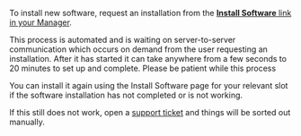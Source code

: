 
To install new software, request an installation from the [**Install Software** link in your Manager](https://www.feralhosting.com/manager/).

This process is automated and is waiting on server-to-server communication which occurs on demand from the user requesting an installation. After it has started it can take anywhere from a few seconds to 20 minutes to set up and complete. Please be patient while this process 


You can install it again using the Install Software page for your relevant slot if the software installation has not completed or is not working.

If this still does not work, open a [support ticket](https://www.feralhosting.com/manager/tickets/new) and things will be sorted out manually.



